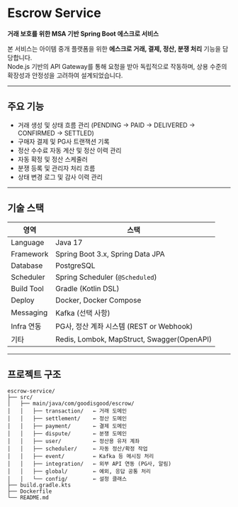 # Escrow Service

**거래 보호를 위한 MSA 기반 Spring Boot 에스크로 서비스**

본 서비스는 아이템 중개 플랫폼을 위한 **에스크로 거래, 결제, 정산, 분쟁 처리** 기능을 담당합니다.  
Node.js 기반의 API Gateway를 통해 요청을 받아 독립적으로 작동하며, 상용 수준의 확장성과 안정성을 고려하여 설계되었습니다.

---

##  주요 기능

- 거래 생성 및 상태 흐름 관리 (PENDING → PAID → DELIVERED → CONFIRMED → SETTLED)
- 구매자 결제 및 PG사 트랜잭션 기록
- 정산 수수료 자동 계산 및 정산 이력 관리
- 자동 확정 및 정산 스케줄러
- 분쟁 등록 및 관리자 처리 흐름
- 상태 변경 로그 및 감사 이력 관리

---

##  기술 스택

| 영역         | 스택 |
|--------------|------|
| Language     | Java 17 |
| Framework    | Spring Boot 3.x, Spring Data JPA |
| Database     | PostgreSQL |
| Scheduler    | Spring Scheduler (`@Scheduled`) |
| Build Tool   | Gradle (Kotlin DSL) |
| Deploy       | Docker, Docker Compose |
| Messaging    | Kafka (선택 사항) |
| Infra 연동   | PG사, 정산 계좌 시스템 (REST or Webhook) |
| 기타         | Redis, Lombok, MapStruct, Swagger(OpenAPI) |

---

##  프로젝트 구조

```text
escrow-service/
├── src/
│   ├── main/java/com/goodisgood/escrow/
│   │   ├── transaction/   ← 거래 도메인
│   │   ├── settlement/    ← 정산 도메인
│   │   ├── payment/       ← 결제 도메인
│   │   ├── dispute/       ← 분쟁 도메인
│   │   ├── user/          ← 정산용 유저 계좌
│   │   ├── scheduler/     ← 자동 정산/확정 작업
│   │   ├── event/         ← Kafka 등 메시징 처리
│   │   ├── integration/   ← 외부 API 연동 (PG사, 알림)
│   │   ├── global/        ← 예외, 응답 공통 처리
│   │   └── config/        ← 설정 클래스
├── build.gradle.kts
├── Dockerfile
└── README.md
